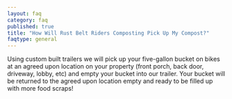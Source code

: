 ```yaml
---
layout: faq
category: faq
published: true
title: "How Will Rust Belt Riders Composting Pick Up My Compost?"
faqtype: general
---
```



Using custom built trailers we will pick up your five-gallon bucket on bikes at an agreed upon location on your property (front porch, back door, driveway, lobby, etc) and empty your bucket into our trailer. Your bucket will be returned to the agreed upon location empty and ready to be filled up with more food scraps!
